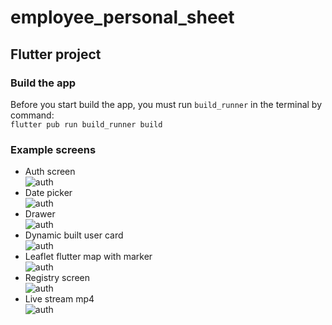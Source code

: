 # employee_personal_sheet  

## Flutter project  

### Build the app
Before you start build the app, you must run `build_runner` in the terminal by command:  
`flutter pub run build_runner build`


### Example screens

* Auth screen  
![auth](/screenshots/auth_screen.PNG)  
* Date picker  
![auth](/screenshots/date_chooser.PNG)  
* Drawer  
![auth](/screenshots/Drawer.PNG)  
* Dynamic built user card  
![auth](/screenshots/Dynamic_user_card.PNG)  
* Leaflet flutter map with marker  
![auth](/screenshots/leaflet_map.PNG)  
* Registry screen  
![auth](/screenshots/reestr.PNG)  
* Live stream mp4  
![auth](/screenshots/stream_sample.PNG)  

